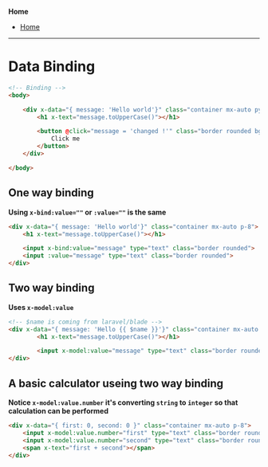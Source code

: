 **Home**
- [Home](../index.md)
---

# Data Binding

```html
<!-- Binding -->
<body>

    <div x-data="{ message: 'Hello world'}" class="container mx-auto py-2">
        <h1 x-text="message.toUpperCase()"></h1>

        <button @click="message = 'changed !'" class="border rounded bg-orange-400 p-1">
            Click me
        </button>
    </div>

</body>
```
## One way binding
**Using `x-bind:value=""` or `:value=""` is the same**  

```html
<div x-data="{ message: 'Hello world'}" class="container mx-auto p-8">
    <h1 x-text="message.toUpperCase()"></h1>

    <input x-bind:value="message" type="text" class="border rounded">
    <input :value="message" type="text" class="border rounded">
</div>
```

## Two way binding
**Uses `x-model:value`**
```html
<!-- $name is coming from laravel/blade -->
<div x-data="{ message: 'Hello {{ $name }}'}" class="container mx-auto p-8">
        <h1 x-text="message.toUpperCase()"></h1>

        <input x-model:value="message" type="text" class="border rounded">
</div>
```

## A basic calculator useing two way binding
**Notice `x-model:value.number` it's converting `string` to `integer` so that calculation can be performed**
```html
<div x-data="{ first: 0, second: 0 }" class="container mx-auto p-8">
    <input x-model:value.number="first" type="text" class="border rounded">
    <input x-model:value.number="second" type="text" class="border rounded">
    <span x-text="first + second"></span>
</div>
```
